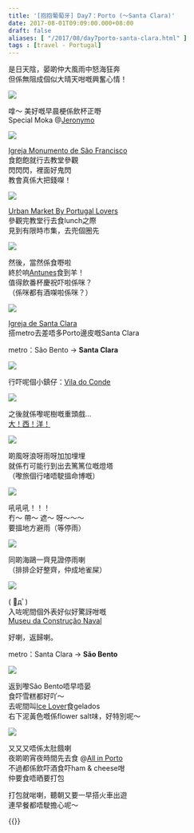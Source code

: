 ```yaml
---
title: '[抱抱葡萄牙] Day7：Porto (～Santa Clara)'
date: 2017-08-01T09:09:00.000+08:00
draft: false
aliases: [ "/2017/08/day7porto-santa-clara.html" ]
tags : [travel - Portugal]
---
```


是日天陰，晏啲仲大風雨中怒海狂奔  
但係無阻成個似大晴天咁嘅興奮心情！  

![](/images/portugal7a.jpg)

嗱～ 美好嘅早晨梗係飲杯正嘢  
Special Moka @[Jeronymo](https://hidie.net/portugal7a/)  

![](/images/portugal7b.jpg)

[Igreja Monumento de São Francisco](https://hidie.net/portugal7b/)  
食飽飽就行去教堂參觀  
閃閃閃，裡面好鬼閃  
教會真係大把錢㗎！  

![](/images/portugal7c.jpg)

[Urban Market By Portugal Lovers](https://hidie.net/portugal7c/)  
參觀完教堂行去食lunch之際  
見到有限時市集，去兜個圈先  

![](/images/portugal7d.jpg)

然後，當然係食嘢啦  
終於响[Antunes](https://hidie.net/portugal7d/)食到羊！  
值得飲番杯慶祝吓啦係咪？  
（係咪都有酒㗎啦係咪？）  

![](/images/portugal7e.jpg)

[Igreja de Santa Clara](https://hidie.net/portugal7e/)  
搭metro去差唔多Porto邊皮嘅Santa Clara  
  
metro：São Bento → **Santa Clara**  
  
  

![](/images/portugal7f.jpg)

行吓呢個小鎮仔：[Vila do Conde](https://hidie.net/portugal7f/)  

![](/images/portugal7.jpg)

之後就係嚟呢樹嘅重頭戲...  
[大！西！洋！](https://hidie.net/portugal7g/)  

![](/images/portugal7g2.jpg)

啲風呀浪呀雨呀加加埋埋  
就係冇可能行到出去篤篤位嘅燈塔  
（嚟旅個行啫唔駛搵命博嘅）  

![](/images/portugal7g.jpg)

吼吼吼！！！  
冇～ 帶～ 遮～ 呀～～～  
要搵地方避雨（等停雨）  

![](/images/portugal7g4.jpg)

同啲海鷗一齊見證停雨喇  
（排排企好整齊，仲成地雀屎）  

![](/images/portugal7h.jpg)

( ﾟдﾟ)   
入咗呢間個外表好似好驚訝咁嘅  
[Museu da Construção Naval](https://hidie.net/portugal7h/)  
  
好喇，返歸喇。  
  
metro：Santa Clara → **São Bento**  
  
  

![](/images/portugal7i.jpg)

返到嚟São Bento唔早唔晏  
食吓雪糕都好吖～  
去呢間叫[Ice Lover](https://hidie.net/portugal7i/)食gelados  
右下泥黃色嘅係flower salt味，好特別呢～  

![](/images/portugal7j.jpg)

又又又唔係太肚餓喇  
夜啲啲宵夜時間先去食 @[All in Porto](https://hidie.net/portugal7j/)  
不過都係飲吓酒食吓ham & cheese咁  
仲要食唔晒要打包  
  
打包就啱喇，聽朝又要一早搭火車出遊  
連早餐都唔駛擔心呢～  
  

{{<portugal>}}  
